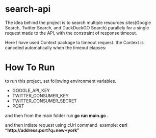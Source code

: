 # search-api

The idea behind the project is to search multiple resources sites(Google Search, Twitter Search, and DuckDuckGO Search) parallely for a single request made to the API, with the constraint of response timeout. 

Here I have used Context package to timeout request.  the Context is canceled automatically when the timeout elapses:


# How To Run

to run this project, set following environment variables.

  - GOOGLE_API_KEY
  - TWITTER_CONSUMER_KEY
  - TWITTER_CONSUMER_SECRET
  - PORT

and then from the main folder run **go run main.go** .

and then intiiate request using cUrl command. example: **curl “http://address:port?q=new+york”**
